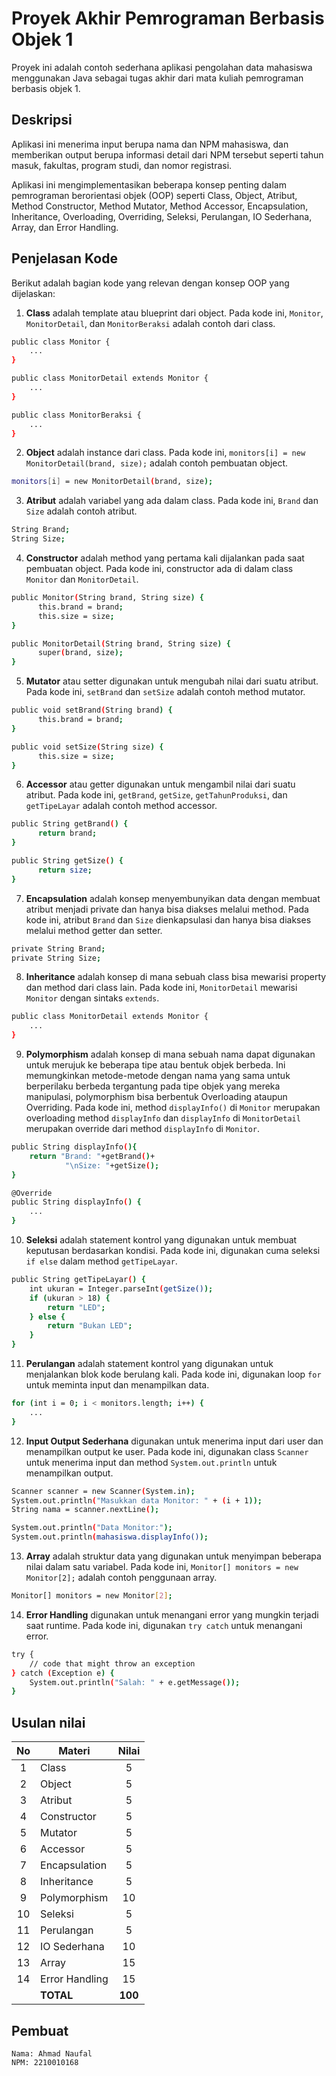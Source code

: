 # Proyek Akhir Pemrograman Berbasis Objek 1

Proyek ini adalah contoh sederhana aplikasi pengolahan data mahasiswa menggunakan Java sebagai tugas akhir dari mata kuliah pemrograman berbasis objek 1.

## Deskripsi

Aplikasi ini menerima input berupa nama dan NPM mahasiswa, dan memberikan output berupa informasi detail dari NPM tersebut seperti tahun masuk, fakultas, program studi, dan nomor registrasi.

Aplikasi ini mengimplementasikan beberapa konsep penting dalam pemrograman berorientasi objek (OOP) seperti Class, Object, Atribut, Method Constructor, Method Mutator, Method Accessor, Encapsulation, Inheritance, Overloading, Overriding, Seleksi, Perulangan, IO Sederhana, Array, dan Error Handling.

## Penjelasan Kode

Berikut adalah bagian kode yang relevan dengan konsep OOP yang dijelaskan:

1. **Class** adalah template atau blueprint dari object. Pada kode ini, `Monitor`, `MonitorDetail`, dan `MonitorBeraksi` adalah contoh dari class.

```bash
public class Monitor {
    ...
}

public class MonitorDetail extends Monitor {
    ...
}

public class MonitorBeraksi {
    ...
}
```

2. **Object** adalah instance dari class. Pada kode ini, `monitors[i] = new MonitorDetail(brand, size);` adalah contoh pembuatan object.

```bash
monitors[i] = new MonitorDetail(brand, size);
```

3. **Atribut** adalah variabel yang ada dalam class. Pada kode ini, `Brand` dan `Size` adalah contoh atribut.

```bash
String Brand;
String Size;
```

4. **Constructor** adalah method yang pertama kali dijalankan pada saat pembuatan object. Pada kode ini, constructor ada di dalam class `Monitor` dan `MonitorDetail`.

```bash
public Monitor(String brand, String size) {
      this.brand = brand;
      this.size = size;
}

public MonitorDetail(String brand, String size) {
      super(brand, size);
}
```

5. **Mutator** atau setter digunakan untuk mengubah nilai dari suatu atribut. Pada kode ini, `setBrand` dan `setSize` adalah contoh method mutator.

```bash
public void setBrand(String brand) {
      this.brand = brand;
}

public void setSize(String size) {
      this.size = size;
}
```

6. **Accessor** atau getter digunakan untuk mengambil nilai dari suatu atribut. Pada kode ini, `getBrand`, `getSize`, `getTahunProduksi`, dan `getTipeLayar` adalah contoh method accessor.

```bash
public String getBrand() {
      return brand;
}

public String getSize() {
      return size;
}
```

7. **Encapsulation** adalah konsep menyembunyikan data dengan membuat atribut menjadi private dan hanya bisa diakses melalui method. Pada kode ini, atribut `Brand` dan `Size` dienkapsulasi dan hanya bisa diakses melalui method getter dan setter.

```bash
private String Brand;
private String Size;
```

8. **Inheritance** adalah konsep di mana sebuah class bisa mewarisi property dan method dari class lain. Pada kode ini, `MonitorDetail` mewarisi `Monitor` dengan sintaks `extends`.

```bash
public class MonitorDetail extends Monitor {
    ...
}
```

9. **Polymorphism** adalah konsep di mana sebuah nama dapat digunakan untuk merujuk ke beberapa tipe atau bentuk objek berbeda. Ini memungkinkan metode-metode dengan nama yang sama untuk berperilaku berbeda tergantung pada tipe objek yang mereka manipulasi, polymorphism bisa berbentuk Overloading ataupun Overriding. Pada kode ini, method `displayInfo()` di `Monitor` merupakan overloading method `displayInfo` dan `displayInfo` di `MonitorDetail` merupakan override dari method `displayInfo` di `Monitor`.

```bash
public String displayInfo(){
    return "Brand: "+getBrand()+
            "\nSize: "+getSize();
}

@Override
public String displayInfo() {
    ...
}
```

10. **Seleksi** adalah statement kontrol yang digunakan untuk membuat keputusan berdasarkan kondisi. Pada kode ini, digunakan cuma seleksi `if else` dalam method `getTipeLayar`.

```bash
public String getTipeLayar() {
    int ukuran = Integer.parseInt(getSize());
    if (ukuran > 18) {
        return "LED";
    } else {
        return "Bukan LED";
    }
}
```

11. **Perulangan** adalah statement kontrol yang digunakan untuk menjalankan blok kode berulang kali. Pada kode ini, digunakan loop `for` untuk meminta input dan menampilkan data.

```bash
for (int i = 0; i < monitors.length; i++) {
    ...
}
```

12. **Input Output Sederhana** digunakan untuk menerima input dari user dan menampilkan output ke user. Pada kode ini, digunakan class `Scanner` untuk menerima input dan method `System.out.println` untuk menampilkan output.

```bash
Scanner scanner = new Scanner(System.in);
System.out.println("Masukkan data Monitor: " + (i + 1));
String nama = scanner.nextLine();

System.out.println("Data Monitor:");
System.out.println(mahasiswa.displayInfo());
```

13. **Array** adalah struktur data yang digunakan untuk menyimpan beberapa nilai dalam satu variabel. Pada kode ini, `Monitor[] monitors = new Monitor[2];` adalah contoh penggunaan array.

```bash
Monitor[] monitors = new Monitor[2];
```

14. **Error Handling** digunakan untuk menangani error yang mungkin terjadi saat runtime. Pada kode ini, digunakan `try catch` untuk menangani error.

```bash
try {
    // code that might throw an exception
} catch (Exception e) {
    System.out.println("Salah: " + e.getMessage());
}
```

## Usulan nilai

| No  | Materi         |  Nilai  |
| :-: | -------------- | :-----: |
|  1  | Class          |    5    |
|  2  | Object         |    5    |
|  3  | Atribut        |    5    |
|  4  | Constructor    |    5    |
|  5  | Mutator        |    5    |
|  6  | Accessor       |    5    |
|  7  | Encapsulation  |    5    |
|  8  | Inheritance    |    5    |
|  9  | Polymorphism   |   10    |
| 10  | Seleksi        |    5    |
| 11  | Perulangan     |    5    |
| 12  | IO Sederhana   |   10    |
| 13  | Array          |   15    |
| 14  | Error Handling |   15    |
|     | **TOTAL**      | **100** |

## Pembuat
```
Nama: Ahmad Naufal
NPM: 2210010168
